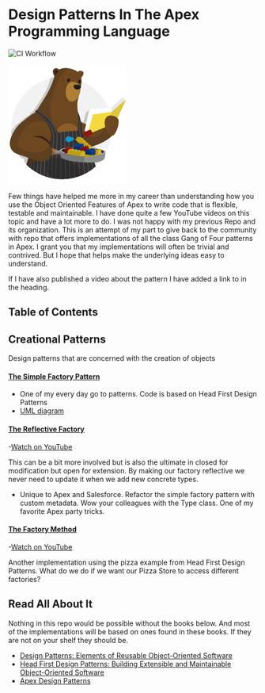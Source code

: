 
# Design Patterns In The Apex Programming Language
![CI Workflow](https://github.com/bdJohnson72/Design-Patterns-In-Apex/actions/workflows/main.yml/badge.svg)


![recipes-logo](recipes-logo.png)

Few things have helped me more in my career than understanding how you use the Object Oriented Features of Apex to write
code that is flexible, testable and maintainable. I have done quite a few YouTube videos on this topic and have a lot
more to do. I was not happy with my previous Repo and its organization. This is an attempt of my part to give back to
the community with repo that offers implementations of all the class Gang of Four patterns in Apex. I grant you that my
implementations will often be trivial and contrived. But I hope that helps make the underlying ideas easy to understand.

If I have also published a video about the pattern I have added a link to in the heading.

## Table of Contents 
## Creational Patterns

Design patterns that are concerned with the creation of objects

#### [The Simple Factory Pattern](https://github.com/bdJohnson72/Design-Patterns-In-Apex/tree/master/force-app/main/default/classes/SimpleFactory)

- One of my every day go to patterns. Code is based on Head First Design Patterns
- [UML diagram](https://github.com/bdJohnson72/Design-Patterns-In-Apex/blob/master/UML/Simple%20Factory.png)

#### [The Reflective Factory](https://github.com/bdJohnson72/Design-Patterns-In-Apex/tree/master/force-app/main/default/classes/ReflectiveFactory)

-[Watch on YouTube](https://www.youtube.com/watch?v=zNuOWwIl-xo&t=1322s)

This can be a bit more involved but is also the ultimate in closed for modification but open for extension. By making
our factory reflective we never need to update it when we add new concrete types.

- Unique to Apex and Salesforce. Refactor the simple factory pattern with custom metadata. Wow your colleagues with the
  Type class. One of my favorite Apex party tricks.

#### [The Factory Method](https://github.com/bdJohnson72/Design-Patterns-In-Apex/tree/master/force-app/main/default/classes/SimpleFactory)

-[Watch on YouTube](https://www.youtube.com/watch?v=xC86Aof8bV4&t=10s)

Another implementation using the pizza example from Head First Design Patterns. What do we do if we want our Pizza Store
to access different factories?

## Read All About It

Nothing in this repo would be possible without the books below. And most of the implementations will be based on ones
found in these books. If they are not on your shelf they should be.

- [Design Patterns: Elements of Reusable Object-Oriented Software](https://www.amazon.com/Design-Patterns-Elements-Reusable-Object-Oriented/dp/0201633612/ref=sr_1_1?dchild=1&keywords=Design+Patterns&qid=1631976412&sr=8-1)
- [Head First Design Patterns: Building Extensible and Maintainable Object-Oriented Software](https://developer.salesforce.com/docs/atlas.en-us.sfdx_setup.meta/sfdx_setup/sfdx_setup_intro.htm)
- [Apex Design Patterns](https://www.amazon.com/Apex-Design-Patterns-Jitendra-Zaa/dp/178217365X/ref=sr_1_3?dchild=1&keywords=apex+design+patterns&qid=1631976687&sr=8-3)
